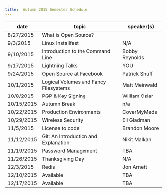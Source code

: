 ```yaml
---
title:  Autumn 2015 Semester Schedule
---
```


| date       | topic                                 | speaker(s)      |
|------------|---------------------------------------|-----------------|
| 8/27/2015  | What is Open Source?                  |                 |
| 9/3/2015   | Linux Installfest                     | N/A             |
| 9/10/2015  | Introduction to the Command Line      | Bobby Reynolds  |
| 9/17/2015  | Lightning Talks                       | YOU             |
| 9/24/2015  | Open Source at Facebook               | Patrick Shuff   |
| 10/1/2015  | Logical Volumes and Fancy Filesystems | Matt Meinwald   |
| 10/8/2015  | PGP & Key Signing                     | William Osler   |
| 10/15/2015 | Autumn Break                          | n/a             |
| 10/22/2015 | Production Environments               | CoverMyMeds     |
| 10/29/2015 | Wireless Security                     | Eli Gladman     |
| 11/5/2015  | License to code                       | Brandon Moore   |
| 11/12/2015 | Git: An Introduction and Explanation  | Nikit Malkan    |
| 11/19/2015 | Password Management                   | TBA             |
| 11/26/2015 | Thanksgiving Day                      | N/A             |
| 12/3/2015  | Redis                                 | Jon Arnett      |
| 12/10/2015 | Available                             | TBA             |
| 12/17/2015 | Available                             | TBA             |
